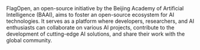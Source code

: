 ## 
FlagOpen, an open-source initiative by the Beijing Academy of Artificial Intelligence (BAAI), aims to foster an open-source ecosystem for AI technologies. It serves as a platform where developers, researchers, and AI enthusiasts can collaborate on various AI projects, contribute to the development of cutting-edge AI solutions, and share their work with the global community.
